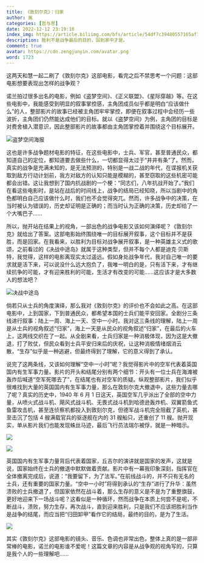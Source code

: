 ```yaml
---
title: 《敦刻尔克》：归家
author: 胤
categories: [哲与思]
date: 2022-12-12 23:19:10
index_img: https://article.biliimg.com/bfs/article/54df7c39480557165af167a9c005550ef7c9c9ff.jpg@500w.webp
description: 胜利不是战争最后的目的，回到家中才是。
comment: true
avatar: https://cdn.zengjunyin.com/avatar.png
word: 1723
---
```


这两天和慧一起二刷了《敦刻尔克》这部电影，看完之后不禁思考一个问题：这部电影想要表现出怎样的战争观？

诺兰拍过很多出名的电影，例如《盗梦空间》、《正义联盟》、《星际穿越》等。在这些电影中，我能感受到明显的叙事掌控感，主角团成员似乎都是明白“应该做什么”的人，整部影片的故事已经被主角团牢牢掌控，即便在叙事过程中会经历一些波折，主角团们仍然能达成他们的目标。就以《盗梦空间》为例，主角团的目标是对费舍植入潜意识，因此整部影片的故事都由主角团掌控着并围绕这个目标展开。

![盗梦空间海报](https://article.biliimg.com/bfs/article/3352639c66914394fbf1a859ce489d234df21f97.jpg@800w_400h_1c.webp)

这也是许多战争题材电影的特征，在这些电影中，士兵、军官，甚至普通民众，都知道自己的定位，都知道要去做些什么，一切都显得太过于“井井有条”了。然而，真实的战争是充满未知的，是无法预测的，特别是一战二战的年代，在谍报机关获取到敌方行动计划前，我方对敌方的认知只能是模糊的，甚至窃取的这些机密可能都会出错。这让我想到了国内抗战剧的一个梗：“同志们，八年抗战开始了。”我们在看这些电影时，是站在战后的时间线上，战争的结局已经知晓，所以当剧中的角色都明白自己应该做什么时，我们也不会觉得突兀。然而，许多战争中的决策，在当时被认为错误的，历史却证明是正确的；而当时认为正确的决策，历史却给了一个大嘴巴子......

所以，抛开站在结果上的视角，一部出色的战争电影又该如何演绎呢？《敦刻尔克》就给出了答案。这部电影始终围绕唯一的目标展开叙事，这个目标并不是获胜，而是回家。在我看来，以胜利为目标对战争展开叙事，是一种英雄主义式的歌颂，之前看过的《决战中途岛》就属于这种类型，但并不每个人都是迪克·贝斯特，我觉得，这样的电影离现实太过遥远。假如身处战争年代，我对自己唯一的要求就是活下来，可以说没什么远大抱负了，我唯一明白的是，只有活下来，才有继续抗争的可能，才有迎来胜利的可能，生活才有改变的可能......这应该才是大多数人的想法吧？

![决战中途岛](https://article.biliimg.com/bfs/article/efa8b7fb596aff3afe0cce9fc6ea9889fc1ec308.jpg@800w_400h_1c.webp)

倘若只从士兵的角度演绎，那么我对《敦刻尔克》的评价也不会如此之高。在这部电影中，上到国家，下到普通民众，都希望本国的士兵们能平安回家。全剧分三条线进行叙事：陆上一周、海上一天、空中一小时。我对这三条线的理解，陆上一周是从士兵的视角叙述“归家”，海上一天是从民众的视角叙述“归家”，在最后的火车上，这两线交织在了一起。从全剧来看，士兵归家是一种消极体现，因为这是大撤退，打了败仗，但民众看到士兵平安归来后的庆祝，让这种消极情绪烟消云散，“生存”似乎是一种逃避，但最终得到了理解，它的意义得到了承认。

说完了这两条线，又该如何理解“空中一小时”呢？我觉得影片中的空军代表着英国国内有生军事力量。影片的开头和结尾分别有两个细节：开头有一位士兵在海滩被轰炸后喊道“空军死哪去了”，在结尾也有对空军的质疑。纵观整部影片，我们似乎很难找到大量的英国国内有生军事力量，那么在敦刻尔克大撤退中，这些力量去哪了呢？真实的历史中，1940 年 6 月 1 日这天，英国空军几乎派出了全部的空中力量，从喷火式战斗机、飓风式战斗机、无畏式战斗机到哈德逊轰炸机、双翼箭鱼式鱼雷攻击机，甚至连侦察机都投入到敦刻尔克，但德军战斗机完全阻截了英机，甚至击沉了包括 4 艘满载官兵的驱逐舰在内的 31 艘船只，还重创了 11 艘。抛开现实，单从影片我们也能发现蛛丝马迹，最后飞行员法瑞尓被俘，就是一种暗示。

![](https://article.biliimg.com/bfs/article/e79829515983fbde2dc08c5b80ab9dd498441cfa.png@800w_400h_1c.webp)

![](https://article.biliimg.com/bfs/article/29f03a6f03bba7e93912523843d0e273349c88a8.png@800w_400h_1c.webp)

英国国内有生军事力量背后代表着国家，丘吉尔的演讲就是国家的发声，这就是说，国家始终在士兵的撤退中默默做着贡献。影片中有一幕我印象深刻，指挥官在全体撤离完成后，说道：“我要留下，为了法军。”在前线战斗的，并不只有无名的士兵，还有重要的国家力量。“空中一小时”将得到承认的“生存”进行了升华：虽然溃败的士兵撤退了，但国家依然在战斗着，那么生存的意义是不是为了重整旗鼓，更好地迎来下一场战斗呢？这看似是一种循环，然而战争在本质上何尝不是呢，不断战斗，溃败，努力生存，再次战斗，直到迎来胜利，只是我们不应该把胜利当作是战争的结尾，而应当把“归田卸甲”看作它的结局，最终的目的，是为了生活。

![](https://article.biliimg.com/bfs/article/b09c60e2b63781df3acdeebc77532c0095ccec76.png@800w_400h_1c.webp)

其实《敦刻尔克》这部电影的镜头、音乐、色调也非常出色，整体上真的是一部非常棒的电影，诺兰的电影谁不爱呢！这篇文章的内容是从战争观的视角写的，只算是我个人的一些理解吧......